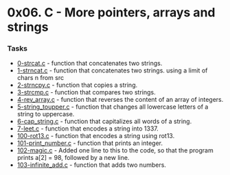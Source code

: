 # 0x06. C - More pointers, arrays and strings

### Tasks

- [0-strcat.c](0-strcat.c) - function that concatenates two strings.
- [1-strncat.c](1-strncat.c) - function that concatenates two strings. using a limit of chars n from src
- [2-strncpy.c](2-strncpy.c) - function that copies a string.
- [3-strcmp.c](3-strcmp.c) - function that compares two strings.
- [4-rev_array.c](4-rev_array.c) - function that reverses the content of an array of integers.
- [5-string_toupper.c](5-string_toupper.c) - function that changes all lowercase letters of a string to uppercase.
- [6-cap_string.c](6-cap_string.c) - function that capitalizes all words of a string.
- [7-leet.c](7-leet.c) - function that encodes a string into 1337.
- [100-rot13.c](100-rot13.c) - function that encodes a string using rot13.
- [101-print_number.c](101-print_number.c) - function that prints an integer.
- [102-magic.c](102-magic.c) - Added one line to this to the code, so that the program prints a[2] = 98, followed by a new line.
- [103-infinite_add.c](103-infinite_add.c) - function that adds two numbers.